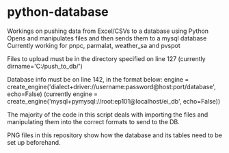 # python-database
Workings on pushing data from Excel/CSVs to a database using Python
Opens and manipulates files and then sends them to a mysql database
Currently working for pnpc, parmalat, weather_sa and pvspot

Files to upload must be in the directory specified on line 127 (currently dirname='C:/push_to_db/')

Database info must be on line 142, in the format below:
engine = create_engine('dialect+driver://username:password@host:port/database', echo=False)
(currently engine = create_engine('mysql+pymysql://root:ep101@localhost/ei_db', echo=False))

The majority of the code in this script deals with importing the files and manipulating them into the correct formats to send to the DB.

PNG files in this repository show how the database and its tables need to be set up beforehand.
